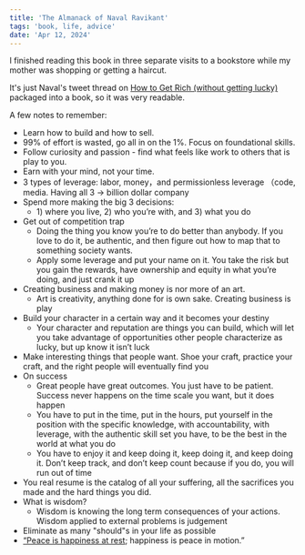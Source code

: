 ```yaml
---
title: 'The Almanack of Naval Ravikant'
tags: 'book, life, advice'
date: 'Apr 12, 2024'
---
```


I finished reading this book in three separate visits to a bookstore while my mother was shopping or getting a haircut.

It's just Naval's tweet thread on [How to Get Rich (without getting lucky)](https://twitter.com/naval/status/1002103360646823936?lang=en) packaged into a book, so it was very readable.

A few notes to remember:

- Learn how to build and how to sell.
- 99% of effort is wasted, go all in on the 1%. Focus on
  foundational skills.
- Follow curiosity and passion - find what feels like work to others that is play to you.
- Earn with your mind, not your time.
- 3 types of leverage: labor, money，and permissionless leverage （code, media. Having all 3 -> billion dollar company
- Spend more making the big 3 decisions:
  - 1\) where you live, 2) who you’re with, and 3) what you do
- Get out of competition trap
  - Doing the thing you know you’re to do better than anybody. If you love to do it, be authentic, and then figure out how to map that to something society wants.
  - Apply some leverage and put your name on it. You take the risk but you gain the rewards, have ownership and equity in what you’re doing, and just crank it up
- Creating business and making money is nor more of an art.
  - Art is creativity, anything done for is own sake. Creating business is play
- Build your character in a certain way and it becomes your destiny
  - Your character and reputation are things you can build, which will let you take advantage of opportunities other people characterize as lucky, but up know it isn’t luck
- Make interesting things that people want. Shoe your craft, practice your craft, and the right people will eventually find you
- On success
  - Great people have great outcomes. You just have to be patient. Success never happens on the time scale you want, but it does happen
  - You have to put in the time, put in the hours, put yourself in the position with the specific knowledge, with accountability, with leverage, with the authentic skill set you have, to be the best in the world at what you do
  - You have to enjoy it and keep doing it, keep doing it, and keep doing it. Don’t keep track, and don’t keep count because if you do, you will run out of time
- You real resume is the catalog of all your suffering, all the sacrifices you made and the hard things you did.
- What is wisdom?
  - Wisdom is knowing the long term consequences of your actions. Wisdom applied to external problems is judgement
- Eliminate as many "should"s in your life as possible
- [“Peace is happiness at rest](https://nav.al/peace-motion); happiness is peace in motion.”
